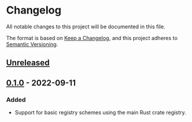 # Changelog

All notable changes to this project will be documented in this file.

The format is based on [Keep a Changelog](https://keepachangelog.com/en/1.0.0/), and this project adheres to [Semantic Versioning](https://semver.org/spec/v2.0.0.html).

<!-- ## [Unreleased] -->
<!-- ### Added - for new features. -->
<!-- ### Changed - for changes in existing functionality. -->
<!-- ### Deprecated - for soon-to-be removed features. -->
<!-- ### Removed - for now removed features. -->
<!-- ### Fixed - for any bug fixes. -->
<!-- ### Security - in case of vulnerabilities. -->

## [Unreleased]

## [0.1.0] - 2022-09-11
### Added
- Support for basic registry schemes using the main Rust crate registry.

[Unreleased]: https://github.com/rye/cargo-list-cache/compare/v0.1.0...HEAD
[0.1.0]: https://github.com/rye/cargo-list-cache/releases/tag/v0.1.0
